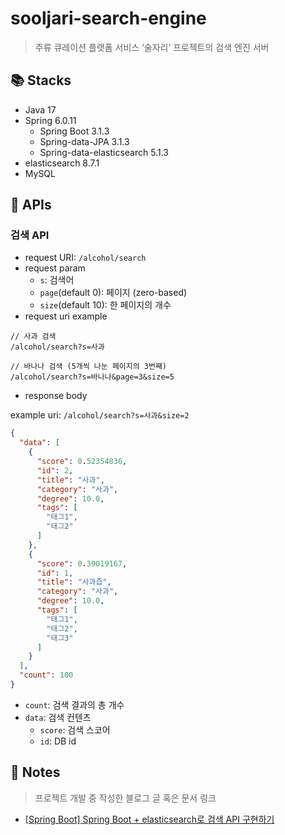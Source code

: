 # sooljari-search-engine
> 주류 큐레이션 플랫폼 서비스 ‘술자리’ 프로젝트의 검색 엔진 서버

## 📚 Stacks
* Java 17
* Spring 6.0.11
  * Spring Boot 3.1.3
  * Spring-data-JPA 3.1.3
  * Spring-data-elasticsearch 5.1.3
* elasticsearch 8.7.1
* MySQL

## 🔗 APIs
### 검색 API
* request URI: `/alcohol/search`
* request param
  * `s`: 검색어
  * `page`(default 0): 페이지 (zero-based)
  * `size`(default 10): 한 페이지의 개수
* request uri example
```
// 사과 검색
/alcohol/search?s=사과

// 바나나 검색 (5개씩 나눈 페이지의 3번째)
/alcohol/search?s=바나나&page=3&size=5
```
* response body

example uri: `/alcohol/search?s=사과&size=2`
```JSON
{
  "data": [
    {
      "score": 0.52354836,
      "id": 2,
      "title": "사과",
      "category": "사과",
      "degree": 10.0,
      "tags": [
        "태그1",
        "태그2"
      ]
    },
    {
      "score": 0.39019167,
      "id": 1,
      "title": "사과즙",
      "category": "사과",
      "degree": 10.0,
      "tags": [
        "태그1",
        "태그2",
        "태그3"
      ]
    }
  ],
  "count": 100
}
```
* `count`: 검색 결과의 총 개수
* `data`: 검색 컨텐츠
  * `score`: 검색 스코어
  * `id`: DB id

## 📔 Notes
> 프로젝트 개발 중 작성한 블로그 글 혹은 문서 링크
* [[Spring Boot] Spring Boot + elasticsearch로 검색 API 구현하기](https://j-1001000.tistory.com/1)